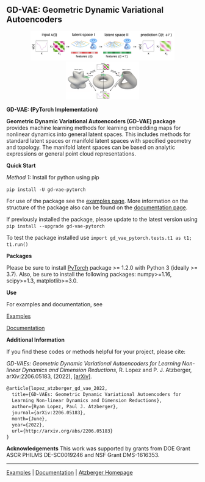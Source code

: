 
## GD-VAE: Geometric Dynamic Variational Autoencoders

<div  align="center">
<img src="zdoc_img/overview.png" width = "75%" />
</div>

<div  align="center">
<img src="zdoc_img/manifold_latent_space1.png" width = "38%" />
</div>

__GD-VAE: (PyTorch Implementation)__

**Geometric Dynamic Variational Autoencoders (GD-VAE) package** provides machine learning methods for learning embedding maps for nonlinear dynamics into general latent spaces.  This includes methods for standard latent spaces or manifold latent spaces with specified geometry and topology.  The manifold latent spaces can be based on analytic expressions or general point cloud representations.  

__Quick Start__

*Method 1:* Install for python using pip

```pip install -U gd-vae-pytorch```

For use of the package see the [examples
page](https://github.com/gd-vae/gd-vae/tree/master/examples).  More
information on the structure of the package also can be found on the
[documentation page](https://github.com/gd-vae/gd-vae/tree/master/docs).

If previously installed the package, please update to the latest version using
```pip install --upgrade gd-vae-pytorch```

To test the package installed use 
```import gd_vae_pytorch.tests.t1 as t1; t1.run()```

__Packages__ 

Please be sure to install [PyTorch](https://pytorch.org/) package >= 1.2.0 with
Python 3 (ideally >= 3.7).  Also, be sure to install the following packages:
numpy>=1.16, scipy>=1.3, matplotlib>=3.0.

__Use__

For examples and documentation, see

[Examples](https://github.com/gd-vae/gd-vae/tree/main/examples)

[Documentation](http://web.math.ucsb.edu/~atzberg/gd_vae_docs/html/index.html)

__Additional Information__

If you find these codes or methods helpful for your project, please cite: 

*GD-VAEs: Geometric Dynamic Variational Autoencoders for 
Learning Non-linear Dynamics and Dimension Reductions,*
R. Lopez and P. J. Atzberger, arXiv:2206.05183, (2022), 
[[arXiv]](http://arxiv.org/abs/2206.05183).
```
@article{lopez_atzberger_gd_vae_2022,
  title={GD-VAEs: Geometric Dynamic Variational Autoencoders for 
  Learning Non-linear Dynamics and Dimension Reductions},
  author={Ryan Lopez, Paul J. Atzberger},
  journal={arXiv:2206.05183},  
  month={June},
  year={2022},
  url={http://arxiv.org/abs/2206.05183}
}
```

__Acknowledgements__
This work was supported by grants from DOE Grant ASCR PHILMS DE-SC0019246 
and NSF Grant DMS-1616353.

----

[Examples](https://github.com/gd-vae/gd_vae/tree/master/examples) | [Documentation](http://web.math.ucsb.edu/~atzberg/gd_vae_docs/html/index.html) | [Atzberger Homepage](http://atzberger.org/)

